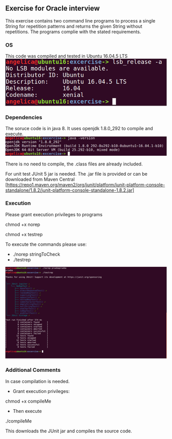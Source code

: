## Exercise for Oracle interview

This exercise contains two command line programs to process a single String for repetition patterns and returns the given String without repetitions.
The programs complie with the stated requirements.

### OS
This code was compiled and tested in Ubuntu 16.04.5 LTS
![OS Flavor](Ubuntu.png)

### Dependencies 
The soruce code is in java 8. It uses openjdk 1.8.0_292 to compile and execute.
![Java version](javaVersion.png)

There is no need to compile, the .class files are already included.

For unit test JUnit 5 jar is needed. The .jar file is provided or can be downloaded from Maven Central [https://repo1.maven.org/maven2/org/junit/platform/junit-platform-console-standalone/1.8.2/junit-platform-console-standalone-1.8.2.jar]

### Execution
Please grant execution privileges to programs

chmod +x norep

chmod +x testrep

To execute the commands please use:
- ./norep stringToCheck
- ./testrep

![Execution example](Execution.png)

### Additional Comments

In case compilation is needed.

- Grant execution privileges:

chmod +x compileMe

- Then execute

./compileMe

This downloads the JUnit jar and compiles the source code.




